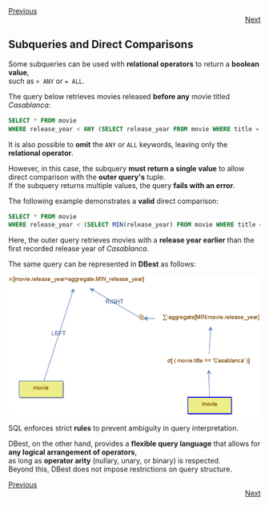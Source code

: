 <div align="left">
    <a href="./18.1.3 - ANY-and-ALL.md">Previous</a>
</div>
<div align="right">
  <a href="./18.1.5 - Subqueries-in-boolean-expressions.md">Next</a>
</div>


## Subqueries and Direct Comparisons  

Some subqueries can be used with **relational operators** to return a **boolean value**,  
such as `> ANY` or `= ALL`.  

The query below retrieves movies released **before any** movie titled *Casablanca*:  

```sql
SELECT * FROM movie  
WHERE release_year < ANY (SELECT release_year FROM movie WHERE title = 'Casablanca');  
```


It is also possible to **omit** the `ANY` or `ALL` keywords,  leaving only the **relational operator**.  

However, in this case, the subquery **must return a single value**  to allow direct comparison with the **outer query's** tuple.  
If the subquery returns multiple values, the query **fails with an error**.  

The following example demonstrates a **valid** direct comparison:  

```sql
SELECT * FROM movie  
WHERE release_year < (SELECT MIN(release_year) FROM movie WHERE title = 'Casablanca');  
```

Here, the outer query retrieves movies with a **release year earlier**  than the first recorded release year of *Casablanca*.  

The same query can be represented in **DBest** as follows:  

<img src="assets/images/subqueries-and-direct-comparison.png" alt="Subqueries and direct comparisons" width="600"/>  


SQL enforces strict **rules** to prevent ambiguity in query interpretation.  

DBest, on the other hand, provides a **flexible query language**  that allows for **any logical arrangement of operators**,  
as long as **operator arity** (nullary, unary, or binary) is respected.  
Beyond this, DBest does not impose restrictions on query structure.  

<div align="left">
    <a href="./18.1.3 - ANY-abd-ALL.md">Previous</a>
</div>
<div align="right">
  <a href="./18.1.5 - Subqueries-in-boolean-expressions.md">Next</a>
</div>

